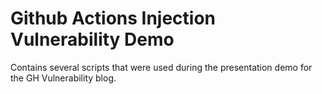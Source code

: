 # Github Actions Injection Vulnerability Demo

Contains several scripts that were used during the presentation demo for the GH Vulnerability blog.

